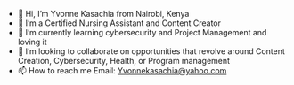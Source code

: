 - 👋 Hi, I’m Yvonne Kasachia from Nairobi, Kenya
- 👀 I’m a Certified Nursing Assistant and Content Creator
- 🌱 I’m currently learning cybersecurity and Project Management and loving it
- 💞️ I’m looking to collaborate on opportunities that revolve around Content Creation, Cybersecurity, Health, or Program management 
- 📫 How to reach me Email: Yvonnekasachia@yahoo.com

<!---
Yvonnekasachia/Yvonnekasachia is a ✨ special ✨ repository because its `README.md` (this file) appears on your GitHub profile.
You can click the Preview link to take a look at your changes.
--->
